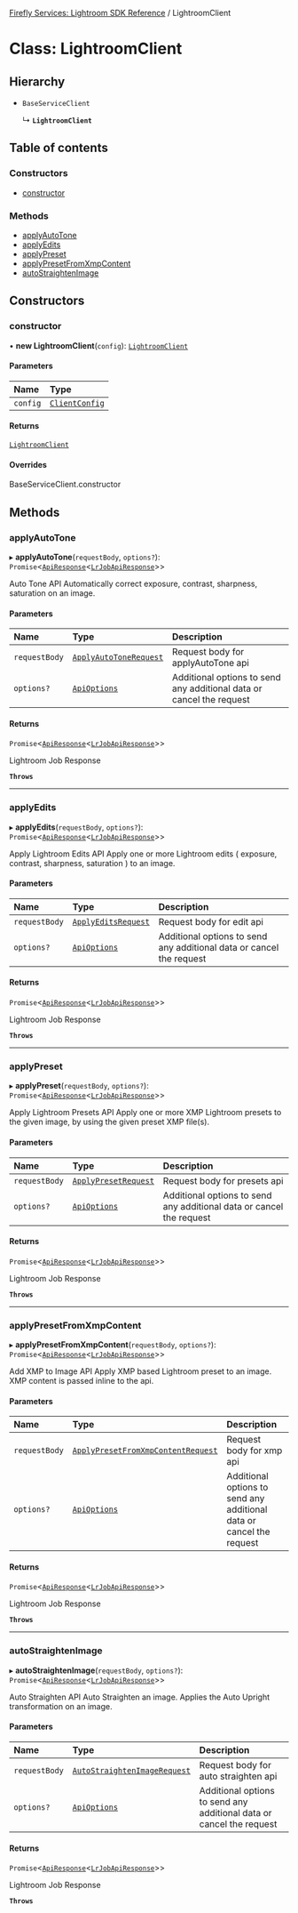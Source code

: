 [Firefly Services: Lightroom SDK Reference](../index.md) / LightroomClient

# Class: LightroomClient

## Hierarchy

- `BaseServiceClient`

  ↳ **`LightroomClient`**

## Table of contents

### Constructors

- [constructor](LightroomClient.md#constructor)

### Methods

- [applyAutoTone](LightroomClient.md#applyautotone)
- [applyEdits](LightroomClient.md#applyedits)
- [applyPreset](LightroomClient.md#applypreset)
- [applyPresetFromXmpContent](LightroomClient.md#applypresetfromxmpcontent)
- [autoStraightenImage](LightroomClient.md#autostraightenimage)

## Constructors

### constructor

• **new LightroomClient**(`config`): [`LightroomClient`](LightroomClient.md)

#### Parameters

| Name | Type |
| :------ | :------ |
| `config` | [`ClientConfig`](../interfaces/CoreTypes.ClientConfig.md) |

#### Returns

[`LightroomClient`](LightroomClient.md)

#### Overrides

BaseServiceClient.constructor

## Methods

### applyAutoTone

▸ **applyAutoTone**(`requestBody`, `options?`): `Promise`\<[`ApiResponse`](../modules/CoreTypes.md#apiresponse)\<[`LrJobApiResponse`](../index.md#lrjobapiresponse)\>\>

Auto Tone API
Automatically correct exposure, contrast, sharpness, saturation on an image.

#### Parameters

| Name | Type | Description |
| :------ | :------ | :------ |
| `requestBody` | [`ApplyAutoToneRequest`](../index.md#applyautotonerequest) | Request body for applyAutoTone api |
| `options?` | [`ApiOptions`](../interfaces/CoreTypes.ApiOptions.md) | Additional options to send any additional data or cancel the request |

#### Returns

`Promise`\<[`ApiResponse`](../modules/CoreTypes.md#apiresponse)\<[`LrJobApiResponse`](../index.md#lrjobapiresponse)\>\>

Lightroom Job Response

**`Throws`**

___

### applyEdits

▸ **applyEdits**(`requestBody`, `options?`): `Promise`\<[`ApiResponse`](../modules/CoreTypes.md#apiresponse)\<[`LrJobApiResponse`](../index.md#lrjobapiresponse)\>\>

Apply Lightroom Edits API
Apply one or more Lightroom edits ( exposure, contrast, sharpness, saturation ) to an image.

#### Parameters

| Name | Type | Description |
| :------ | :------ | :------ |
| `requestBody` | [`ApplyEditsRequest`](../index.md#applyeditsrequest) | Request body for edit api |
| `options?` | [`ApiOptions`](../interfaces/CoreTypes.ApiOptions.md) | Additional options to send any additional data or cancel the request |

#### Returns

`Promise`\<[`ApiResponse`](../modules/CoreTypes.md#apiresponse)\<[`LrJobApiResponse`](../index.md#lrjobapiresponse)\>\>

Lightroom Job Response

**`Throws`**

___

### applyPreset

▸ **applyPreset**(`requestBody`, `options?`): `Promise`\<[`ApiResponse`](../modules/CoreTypes.md#apiresponse)\<[`LrJobApiResponse`](../index.md#lrjobapiresponse)\>\>

Apply Lightroom Presets API
Apply one or more XMP Lightroom presets to the given image, by using the given preset XMP file(s).

#### Parameters

| Name | Type | Description |
| :------ | :------ | :------ |
| `requestBody` | [`ApplyPresetRequest`](../index.md#applypresetrequest) | Request body for presets api |
| `options?` | [`ApiOptions`](../interfaces/CoreTypes.ApiOptions.md) | Additional options to send any additional data or cancel the request |

#### Returns

`Promise`\<[`ApiResponse`](../modules/CoreTypes.md#apiresponse)\<[`LrJobApiResponse`](../index.md#lrjobapiresponse)\>\>

Lightroom Job Response

**`Throws`**

___

### applyPresetFromXmpContent

▸ **applyPresetFromXmpContent**(`requestBody`, `options?`): `Promise`\<[`ApiResponse`](../modules/CoreTypes.md#apiresponse)\<[`LrJobApiResponse`](../index.md#lrjobapiresponse)\>\>

Add XMP to Image API
Apply XMP based Lightroom preset to an image. XMP content is passed inline to the api.

#### Parameters

| Name | Type | Description |
| :------ | :------ | :------ |
| `requestBody` | [`ApplyPresetFromXmpContentRequest`](../index.md#applypresetfromxmpcontentrequest) | Request body for xmp api |
| `options?` | [`ApiOptions`](../interfaces/CoreTypes.ApiOptions.md) | Additional options to send any additional data or cancel the request |

#### Returns

`Promise`\<[`ApiResponse`](../modules/CoreTypes.md#apiresponse)\<[`LrJobApiResponse`](../index.md#lrjobapiresponse)\>\>

Lightroom Job Response

**`Throws`**

___

### autoStraightenImage

▸ **autoStraightenImage**(`requestBody`, `options?`): `Promise`\<[`ApiResponse`](../modules/CoreTypes.md#apiresponse)\<[`LrJobApiResponse`](../index.md#lrjobapiresponse)\>\>

Auto Straighten API
Auto Straighten an image. Applies the Auto Upright transformation on an image.

#### Parameters

| Name | Type | Description |
| :------ | :------ | :------ |
| `requestBody` | [`AutoStraightenImageRequest`](../index.md#autostraightenimagerequest) | Request body for auto straighten api |
| `options?` | [`ApiOptions`](../interfaces/CoreTypes.ApiOptions.md) | Additional options to send any additional data or cancel the request |

#### Returns

`Promise`\<[`ApiResponse`](../modules/CoreTypes.md#apiresponse)\<[`LrJobApiResponse`](../index.md#lrjobapiresponse)\>\>

Lightroom Job Response

**`Throws`**
